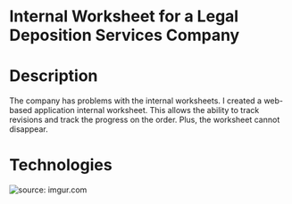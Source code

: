 # Internal Worksheet for a Legal Deposition Services Company

# Description
The company has problems with the internal worksheets. I created a web-based application internal worksheet. This allows the ability to track revisions and track the progress on the order. Plus, the worksheet cannot disappear.

# Technologies
<img src="https://i.imgur.com/57OkNRh.png" title="source: imgur.com" />